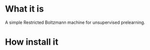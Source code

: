 
# What it is
A simple Restricted Boltzmann machine for unsupervised prelearning. 

# How install it


